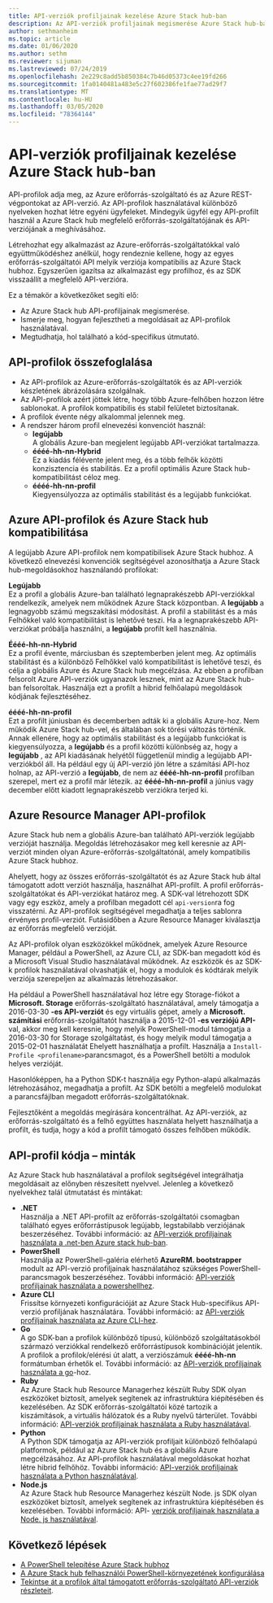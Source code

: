 ```yaml
---
title: API-verziók profiljainak kezelése Azure Stack hub-ban
description: Az API-verziók profiljainak megismerése Azure Stack hub-ban.
author: sethmanheim
ms.topic: article
ms.date: 01/06/2020
ms.author: sethm
ms.reviewer: sijuman
ms.lastreviewed: 07/24/2019
ms.openlocfilehash: 2e229c8add5b850384c7b46d05373c4ee19fd266
ms.sourcegitcommit: 1fa0140481a483e5c27f602386fe1fae77ad29f7
ms.translationtype: MT
ms.contentlocale: hu-HU
ms.lasthandoff: 03/05/2020
ms.locfileid: "78364144"
---
```

# <a name="manage-api-version-profiles-in-azure-stack-hub"></a>API-verziók profiljainak kezelése Azure Stack hub-ban

API-profilok adja meg, az Azure erőforrás-szolgáltató és az Azure REST-végpontokat az API-verzió. Az API-profilok használatával különböző nyelveken hozhat létre egyéni ügyfeleket. Mindegyik ügyfél egy API-profilt használ a Azure Stack hub megfelelő erőforrás-szolgáltatójának és API-verziójának a meghívásához.

Létrehozhat egy alkalmazást az Azure-erőforrás-szolgáltatókkal való együttműködéshez anélkül, hogy rendeznie kellene, hogy az egyes erőforrás-szolgáltatói API melyik verziója kompatibilis az Azure Stack hubhoz. Egyszerűen igazítsa az alkalmazást egy profilhoz, és az SDK visszaállít a megfelelő API-verzióra.

Ez a témakör a következőket segíti elő:

- Az Azure Stack hub API-profiljainak megismerése.
- Ismerje meg, hogyan fejlesztheti a megoldásait az API-profilok használatával.
- Megtudhatja, hol található a kód-specifikus útmutató.

## <a name="summary-of-api-profiles"></a>API-profilok összefoglalása

- Az API-profilok az Azure-erőforrás-szolgáltatók és az API-verziók készletének ábrázolására szolgálnak.
- Az API-profilok azért jöttek létre, hogy több Azure-felhőben hozzon létre sablonokat. A profilok kompatibilis és stabil felületet biztosítanak.
- A profilok évente négy alkalommal jelennek meg.
- A rendszer három profil elnevezési konvenciót használ:
  - **legújabb**  
        A globális Azure-ban megjelent legújabb API-verziókat tartalmazza.
  - **éééé-hh-nn-Hybrid**  
    Ez a kiadás félévente jelent meg, és a több felhők közötti konzisztencia és stabilitás. Ez a profil optimális Azure Stack hub-kompatibilitást céloz meg.
  - **éééé-hh-nn-profil** <br>
    Kiegyensúlyozza az optimális stabilitást és a legújabb funkciókat.

## <a name="azure-api-profiles-and-azure-stack-hub-compatibility"></a>Azure API-profilok és Azure Stack hub kompatibilitása

A legújabb Azure API-profilok nem kompatibilisek Azure Stack hubhoz. A következő elnevezési konvenciók segítségével azonosíthatja a Azure Stack hub-megoldásokhoz használandó profilokat:

**Legújabb**  
Ez a profil a globális Azure-ban található legnaprakészebb API-verziókkal rendelkezik, amelyek nem működnek Azure Stack központban. A **legújabb** a legnagyobb számú megszakítási módosítást. A profil a stabilitást és a más Felhőkkel való kompatibilitást is lehetővé teszi. Ha a legnaprakészebb API-verziókat próbálja használni, a **legújabb** profilt kell használnia.

**Éééé-hh-nn-Hybrid**  
Ez a profil évente, márciusban és szeptemberben jelent meg. Az optimális stabilitást és a különböző Felhőkkel való kompatibilitást is lehetővé teszi, és célja a globális Azure és Azure Stack hub megcélzása. Az ebben a profilban felsorolt Azure API-verziók ugyanazok lesznek, mint az Azure Stack hub-ban felsoroltak. Használja ezt a profilt a hibrid felhőalapú megoldások kódjának fejlesztéséhez.

**éééé-hh-nn-profil**  
Ezt a profilt júniusban és decemberben adták ki a globális Azure-hoz. Nem működik Azure Stack hub-vel, és általában sok törési változás történik. Annak ellenére, hogy az optimális stabilitást és a legújabb funkciókat is kiegyensúlyozza, a **legújabb** és a profil közötti különbség az, hogy a **legújabb** , az API kiadásának helyétől függetlenül mindig a legújabb API-verziókból áll. Ha például egy új API-verzió jön létre a számítási API-hoz holnap, az API-verzió a **legújabb**, de nem az **éééé-hh-nn-profil** profilban szerepel, mert ez a profil már létezik. az **éééé-hh-nn-profil** a június vagy december előtt kiadott legnaprakészebb verziókra terjed ki.

## <a name="azure-resource-manager-api-profiles"></a>Azure Resource Manager API-profilok

Azure Stack hub nem a globális Azure-ban található API-verziók legújabb verzióját használja. Megoldás létrehozásakor meg kell keresnie az API-verziót minden olyan Azure-erőforrás-szolgáltatónál, amely kompatibilis Azure Stack hubhoz.

Ahelyett, hogy az összes erőforrás-szolgáltatót és az Azure Stack hub által támogatott adott verziót használja, használhat API-profilt. A profil erőforrás-szolgáltatókat és API-verziókat határoz meg. A SDK-val létrehozott SDK vagy egy eszköz, amely a profilban megadott cél `api-version`ra fog visszatérni. Az API-profilok segítségével megadhatja a teljes sablonra érvényes profil-verziót. Futásidőben a Azure Resource Manager kiválasztja az erőforrás megfelelő verzióját.

Az API-profilok olyan eszközökkel működnek, amelyek Azure Resource Manager, például a PowerShell, az Azure CLI, az SDK-ban megadott kód és a Microsoft Visual Studio használatával működnek. Az eszközök és az SDK-k profilok használatával olvashatják el, hogy a modulok és kódtárak melyik verziója szerepeljen az alkalmazás létrehozásakor.

Ha például a PowerShell használatával hoz létre egy Storage-fiókot a **Microsoft. Storage** erőforrás-szolgáltató használatával, amely támogatja a 2016-03-30 **-es API-verziót** és egy virtuális gépet, amely a **Microsoft. számítási** erőforrás-szolgáltatót használja a 2015-12-01 **-es verziójú API-** val, akkor meg kell keresnie, hogy melyik PowerShell-modul támogatja a 2016-03-30 for Storage szolgáltatást, és hogy melyik modul támogatja a 2015-02-01 használatát Ehelyett használhatja a profilt. Használja a `Install-Profile <profilename>`parancsmagot, és a PowerShell betölti a modulok helyes verzióját.

Hasonlóképpen, ha a Python SDK-t használja egy Python-alapú alkalmazás létrehozásához, megadhatja a profilt. Az SDK betölti a megfelelő modulokat a parancsfájlban megadott erőforrás-szolgáltatóknak.

Fejlesztőként a megoldás megírására koncentrálhat. Az API-verziók, az erőforrás-szolgáltató és a felhő együttes használata helyett használhatja a profilt, és tudja, hogy a kód a profilt támogató összes felhőben működik.

## <a name="api-profile-code-samples"></a>API-profil kódja – minták

Az Azure Stack hub használatával a profilok segítségével integrálhatja megoldásait az előnyben részesített nyelvvel. Jelenleg a következő nyelvekhez talál útmutatást és mintákat:

- **.NET** <br>
Használja a .NET API-profilt az erőforrás-szolgáltatói csomagban található egyes erőforrástípusok legújabb, legstabilabb verziójának beszerzéséhez. További információ: az [API-verziók profiljainak használata a .net-ben Azure stack hub-ban](azure-stack-version-profiles-net.md).
- **PowerShell**  
Használja az PowerShell-galéria elérhető **AzureRM. bootstrapper** modult az API-verzió profiljainak használatához szükséges PowerShell-parancsmagok beszerzéséhez. További információ: [API-verziók profiljainak használata a powershellhez](azure-stack-version-profiles-powershell.md).
- **Azure CLI**  
Frissítse környezeti konfigurációját az Azure Stack Hub-specifikus API-verzió profiljának használatára. További információ: az [API-verziók profiljainak használata az Azure CLI-hez](azure-stack-version-profiles-azurecli2.md).
- **Go**  
A go SDK-ban a profilok különböző típusú, különböző szolgáltatásokból származó verziókkal rendelkező erőforrástípusok kombinációját jelentik. A profilok a profilok/elérési út alatt, a verziószámuk **éééé-hh-nn** formátumban érhetők el. További információ: az [API-verziók profiljainak használata a go](azure-stack-version-profiles-go.md)-hoz.
- **Ruby**  
Az Azure Stack hub Resource Managerhez készült Ruby SDK olyan eszközöket biztosít, amelyek segítenek az infrastruktúra kiépítésében és kezelésében. Az SDK erőforrás-szolgáltatói közé tartozik a kiszámítások, a virtuális hálózatok és a Ruby nyelvű tárterület. További információ: [API-verziók profiljainak használata a Ruby használatával](azure-stack-version-profiles-ruby.md).
- **Python**  
A Python SDK támogatja az API-verziók profiljait különböző felhőalapú platformok, például az Azure Stack hub és a globális Azure megcélzásához. Az API-profilok használatával megoldásokat hozhat létre hibrid felhőhöz. További információ: [API-verziók profiljainak használata a Python használatával](azure-stack-version-profiles-python.md).
- **Node.js**  
Az Azure Stack hub Resource Managerhez készült Node. js SDK olyan eszközöket biztosít, amelyek segítenek az infrastruktúra kiépítésében és kezelésében. További információ: API- [verziók profiljainak használata a Node. js használatával](azure-stack-version-profile-nodejs.md).

## <a name="next-steps"></a>Következő lépések

- [A PowerShell telepítése Azure Stack hubhoz](../operator/azure-stack-powershell-install.md)
- [A Azure Stack hub felhasználói PowerShell-környezetének konfigurálása](azure-stack-powershell-configure-user.md)
- [Tekintse át a profilok által támogatott erőforrás-szolgáltató API-verziók részleteit](azure-stack-profiles-azure-resource-manager-versions.md).
